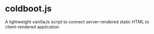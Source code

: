# coldboot.js
A lightweight vanillaJs script to connect server-rendered static HTML to client-rendered application
